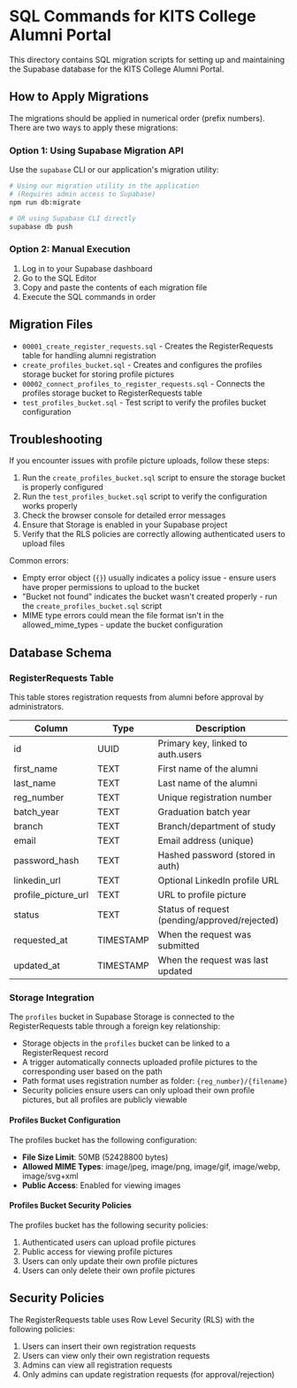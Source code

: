 # SQL Commands for KITS College Alumni Portal

This directory contains SQL migration scripts for setting up and maintaining the Supabase database for the KITS College Alumni Portal.

## How to Apply Migrations

The migrations should be applied in numerical order (prefix numbers). There are two ways to apply these migrations:

### Option 1: Using Supabase Migration API

Use the `supabase` CLI or our application's migration utility:

```bash
# Using our migration utility in the application
# (Requires admin access to Supabase)
npm run db:migrate

# OR using Supabase CLI directly
supabase db push
```

### Option 2: Manual Execution

1. Log in to your Supabase dashboard
2. Go to the SQL Editor
3. Copy and paste the contents of each migration file
4. Execute the SQL commands in order

## Migration Files

- `00001_create_register_requests.sql` - Creates the RegisterRequests table for handling alumni registration
- `create_profiles_bucket.sql` - Creates and configures the profiles storage bucket for storing profile pictures
- `00002_connect_profiles_to_register_requests.sql` - Connects the profiles storage bucket to RegisterRequests table
- `test_profiles_bucket.sql` - Test script to verify the profiles bucket configuration

## Troubleshooting

If you encounter issues with profile picture uploads, follow these steps:

1. Run the `create_profiles_bucket.sql` script to ensure the storage bucket is properly configured
2. Run the `test_profiles_bucket.sql` script to verify the configuration works properly
3. Check the browser console for detailed error messages
4. Ensure that Storage is enabled in your Supabase project
5. Verify that the RLS policies are correctly allowing authenticated users to upload files

Common errors:
- Empty error object (`{}`) usually indicates a policy issue - ensure users have proper permissions to upload to the bucket
- "Bucket not found" indicates the bucket wasn't created properly - run the `create_profiles_bucket.sql` script
- MIME type errors could mean the file format isn't in the allowed_mime_types - update the bucket configuration

## Database Schema

### RegisterRequests Table

This table stores registration requests from alumni before approval by administrators.

| Column | Type | Description |
|--------|------|-------------|
| id | UUID | Primary key, linked to auth.users |
| first_name | TEXT | First name of the alumni |
| last_name | TEXT | Last name of the alumni |
| reg_number | TEXT | Unique registration number |
| batch_year | TEXT | Graduation batch year |
| branch | TEXT | Branch/department of study |
| email | TEXT | Email address (unique) |
| password_hash | TEXT | Hashed password (stored in auth) |
| linkedin_url | TEXT | Optional LinkedIn profile URL |
| profile_picture_url | TEXT | URL to profile picture |
| status | TEXT | Status of request (pending/approved/rejected) |
| requested_at | TIMESTAMP | When the request was submitted |
| updated_at | TIMESTAMP | When the request was last updated |

### Storage Integration

The `profiles` bucket in Supabase Storage is connected to the RegisterRequests table through a foreign key relationship:

- Storage objects in the `profiles` bucket can be linked to a RegisterRequest record
- A trigger automatically connects uploaded profile pictures to the corresponding user based on the path
- Path format uses registration number as folder: `{reg_number}/{filename}`
- Security policies ensure users can only upload their own profile pictures, but all profiles are publicly viewable

#### Profiles Bucket Configuration

The profiles bucket has the following configuration:

- **File Size Limit**: 50MB (52428800 bytes)
- **Allowed MIME Types**: image/jpeg, image/png, image/gif, image/webp, image/svg+xml
- **Public Access**: Enabled for viewing images

#### Profiles Bucket Security Policies

The profiles bucket has the following security policies:

1. Authenticated users can upload profile pictures
2. Public access for viewing profile pictures
3. Users can only update their own profile pictures
4. Users can only delete their own profile pictures

## Security Policies

The RegisterRequests table uses Row Level Security (RLS) with the following policies:

1. Users can insert their own registration requests
2. Users can view only their own registration requests
3. Admins can view all registration requests
4. Only admins can update registration requests (for approval/rejection)
